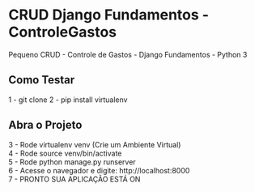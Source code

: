 # CRUD Django Fundamentos - ControleGastos
Pequeno CRUD - Controle de Gastos - Django Fundamentos - Python 3

## Como Testar
1 - git clone 
2 - pip install virtualenv

## Abra o Projeto
3 - Rode virtualenv venv (Crie um Ambiente Virtual) <br>
4 - Rode source venv/bin/activate <br>
5 - Rode python manage.py runserver <br>
6 - Acesse o navegador e digite: http://localhost:8000 <br>
7 - PRONTO SUA APLICAÇÃO ESTÁ ON
